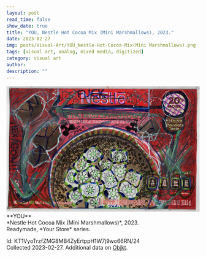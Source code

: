 ```yaml
---
layout: post
read_time: false
show_date: true
title: "YOU, Nestle Hot Cocoa Mix (Mini Marshmallows), 2023."
date: 2023-02-27
img: posts/Visual-Art/YOU_Nestle-Hot-Cocoa-Mix(Mini Marshmallows).png
tags: [visual art, analog, mixed media, digitized]
category: visual art
author: 
description: ""
---
```


<img src='./assets/img/posts/Visual-Art/YOU_Nestle-Hot-Cocoa-Mix(Mini Marshmallows).png'>

<br>
**YOU**
<br>*Nestle Hot Cocoa Mix (Mini Marshmallows)*, 2023.
<br>Readymade, *Your Store* series.


 <div class="page-separator"></div>

Id: KT1VyoTrzfZMG8MB4ZyErtppH1W7j9wo66RN/24
<br>Collected 2023-02-27. Additional data on [Objkt](https://objkt.com/tokens/KT1VyoTrzfZMG8MB4ZyErtppH1W7j9wo66RN/24).
